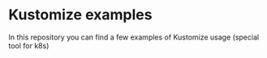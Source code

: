 # Kustomize examples
In this repository you can find a few examples of Kustomize usage (special tool for k8s)